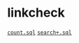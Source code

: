 # linkcheck

[`count.sql`](https://github.com/brimdata/super/blob/main/scripts/super-cmd-perf/queries/count.sql)
[`search+.sql`](https://github.com/brimdata/super/blob/main/scripts/super-cmd-perf/queries/search%2B.sq)
